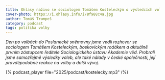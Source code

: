 ```yaml
---
title: Ohlasy naživo se sociologem Tomášem Kosteleckým o výsledcích voleb
cover-photo: https://i.ohlasy.info/i/8f988c4a.jpg
author: Tomáš Trumpeš
category: podcast
tags: politika volby
---
```


*Den po volbách do Poslanecké sněmovny jsme vedli rozhovor se sociologem Tomášem Kosteleckým, boskovickým rodákem a aktuálně prvním zástupcem ředitele Sociologického ústavu Akademie věd. Probrali jsme samozřejmě výsledky voleb, ale také nálady v české společnosti, její pravděpodobné reakce na volby a další vývoj.*

{% podcast_player file="2025/podcast/kostelecky.mp3" /%}